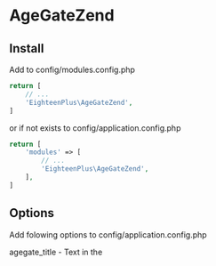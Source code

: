 # AgeGateZend
## Install

Add to config/modules.config.php
```php
return [
    // ...
    'EighteenPlus\AgeGateZend',
]
```

or if not exists to config/application.config.php
```php
return [
    'modules' => [
        // ...
        'EighteenPlus\AgeGateZend',
    ],
]
```

## Options
Add folowing options to config/application.config.php

agegate_title - Text in the <title> tag
agegate_logo - Site logo before 'Age Gate' text and inside Qr-Code
agegate_site_name - Text before 'Age Gate'
agegate_custom_text - Text before 'reference to Digital Economy Act' or after
agegate_custom_text_location - Position of 'agegate_custom_text'. Values: 'top', 'bottom'
agegate_background_color - background color. Default: rgb(247, 241, 241)
agegate_text_color - text color. Default: #212529
agegate_remove_reference - Remove 'reference to Digital Economy Act'. Values: true, false
agegate_remove_visiting - Remove 'you are visiting from UK' text. Values: true, false
agegate_test_mode - start AgeGate immediatelly. Values: true, false
agegate_test_anyip - start AgeGate at any ip. Value: true, false
agegate_test_ip - set ip for testing. Example: '192.168.0.1'
agegate_start_from - start AgeGate after this time. Default: 2019-07-15T12:00
agegate_desktop_session_lifetime - reset AgeGate confirmation after this time in hours on Desktop. Default: 24
agegate_mobile_session_lifetime - reset AgeGate confirmation after this time in hours on Mobile devices. Default: 24